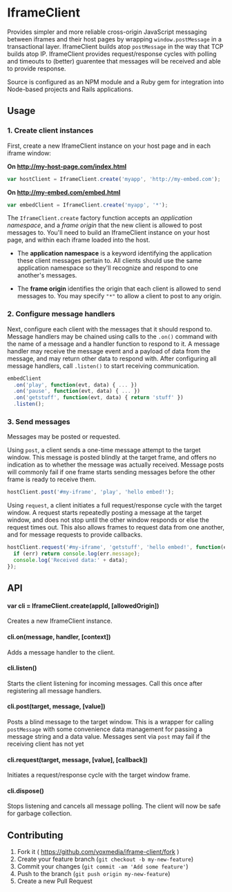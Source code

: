 # IframeClient

Provides simpler and more reliable cross-origin JavaScript messaging between iframes and their host pages by wrapping `window.postMessage` in a transactional layer. IframeClient builds atop `postMessage` in the way that TCP builds atop IP. IframeClient provides request/response cycles with polling and timeouts to (better) guarentee that messages will be received and able to provide response.

Source is configured as an NPM module and a Ruby gem for integration into Node-based projects and Rails applications.

## Usage

### 1. Create client instances

First, create a new IframeClient instance on your host page and in each iframe window:

**On http://my-host-page.com/index.html**

```javascript
var hostClient = IframeClient.create('myapp', 'http://my-embed.com');
```

**On http://my-embed.com/embed.html**

```javascript
var embedClient = IframeClient.create('myapp', '*');
```

The `IframeClient.create` factory function accepts an _application namespace_, and a _frame origin_ that the new client is allowed to post messages to. You'll need to build an IframeClient instance on your host page, and within each iframe loaded into the host.

* The **application namespace** is a keyword identifying the application these client messages pertain to. All clients should use the same application namespace so they'll recognize and respond to one another's messages.

* The **frame origin** identifies the origin that each client is allowed to send messages to. You may specify `"*"` to allow a client to post to any origin.

### 2. Configure message handlers

Next, configure each client with the messages that it should respond to. Message handlers may be chained using calls to the `.on()` command with the name of a message and a handler function to respond to it. A message handler may receive the message event and a payload of data from the message, and may return other data to respond with. After configuring all message handlers, call `.listen()` to start receiving communication.

```javascript
embedClient
  .on('play', function(evt, data) { ... })
  .on('pause', function(evt, data) { ... })
  .on('getstuff', function(evt, data) { return 'stuff' })
  .listen();
```

### 3. Send messages

Messages may be posted or requested.

Using `post`, a client sends a one-time message attempt to the target window. This message is posted blindly at the target frame, and offers no indication as to whether the message was actually received. Message posts will commonly fail if one frame starts sending messages before the other frame is ready to receive them.

```javascript
hostClient.post('#my-iframe', 'play', 'hello embed!');
```

Using `request`, a client initiates a full request/response cycle with the target window. A request starts repeatedly posting a message at the target window, and does not stop until the other window responds or else the request times out. This also allows frames to request data from one another, and for message requests to provide callbacks.

```javascript
hostClient.request('#my-iframe', 'getstuff', 'hello embed!', function(err, data) {
  if (err) return console.log(err.message);
  console.log('Received data:' + data);
});
```

## API

#### var cli = IframeClient.create(appId, [allowedOrigin])

Creates a new IframeClient instance.

#### cli.on(message, handler, [context])

Adds a message handler to the client.

#### cli.listen()

Starts the client listening for incoming messages. Call this once after registering all message handlers.

#### cli.post(target, message, [value])

Posts a blind message to the target window. This is a wrapper for calling `postMessage` with some convenience data management for passing a message string and a data value. Messages sent via `post` may fail if the receiving client has not yet

#### cli.request(target, message, [value], [callback])

Initiates a request/response cycle with the target window frame.

#### cli.dispose()

Stops listening and cancels all message polling. The client will now be safe for garbage collection.

## Contributing

1. Fork it ( https://github.com/voxmedia/iframe-client/fork )
2. Create your feature branch (`git checkout -b my-new-feature`)
3. Commit your changes (`git commit -am 'Add some feature'`)
4. Push to the branch (`git push origin my-new-feature`)
5. Create a new Pull Request